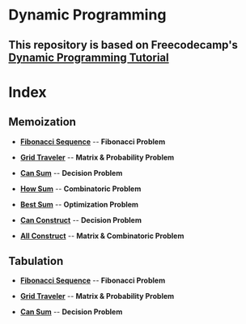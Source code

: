 # **Dynamic Programming**

## This repository is based on Freecodecamp's [**Dynamic Programming Tutorial**](https://youtu.be/oBt53YbR9Kk)

# **Index**

## **Memoization**

- **[Fibonacci Sequence](https://github.com/mzs21/dynamic-programming/tree/main/TypeScript/Memoization/Fibonacci)** -- **Fibonacci Problem**

- **[Grid Traveler](https://github.com/mzs21/dynamic-programming/tree/main/TypeScript/Memoization/GridTraveler)** -- **Matrix & Probability Problem**

- **[Can Sum](https://github.com/mzs21/dynamic-programming/tree/main/TypeScript/Memoization/CanSum)** -- **Decision Problem**

- **[How Sum](https://github.com/mzs21/dynamic-programming/tree/main/TypeScript/Memoization/HowSum)** -- **Combinatoric Problem**

- **[Best Sum](https://github.com/mzs21/dynamic-programming/tree/main/TypeScript/Memoization/BestSum)** -- **Optimization Problem**

- **[Can Construct](https://github.com/mzs21/dynamic-programming/tree/main/TypeScript/Memoization/CanConstruct)** -- **Decision Problem**

- **[All Construct](https://github.com/mzs21/dynamic-programming/tree/main/TypeScript/Memoization/AllConstruct)** -- **Matrix & Combinatoric Problem**

## **Tabulation**

- **[Fibonacci Sequence](https://github.com/mzs21/dynamic-programming/tree/main/TypeScript/Tabulation/Fibonacci)** -- **Fibonacci Problem**

- **[Grid Traveler](https://github.com/mzs21/dynamic-programming/tree/main/TypeScript/Tabulation/GridTraveler)** -- **Matrix & Probability Problem**

 - **[Can Sum](https://github.com/mzs21/dynamic-programming/tree/main/TypeScript/Tabulation/CanSum)** -- **Decision Problem**

<!-- - **[How Sum](https://github.com/mzs21/dynamic-programming/tree/main/TypeScript/Tabulation/HowSum)** -- **Combinatoric Problem**

- **[Best Sum](https://github.com/mzs21/dynamic-programming/tree/main/TypeScript/Tabulation/BestSum)** -- **Optimization Problem**

- **[Can Construct](https://github.com/mzs21/dynamic-programming/tree/main/TypeScript/Tabulation/CanConstruct)** -- **Decision Problem**

- **[All Construct](https://github.com/mzs21/dynamic-programming/tree/main/TypeScript/Tabulation/AllConstruct)** -- **Matrix & Combinatoric Problem** -->
